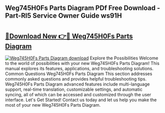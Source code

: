 ## Weg745H0Fs Parts Diagram PDf Free Download - Part-Rl5 Service Owner Guide ws91H

# <h2><a href="http://dfuehyr.blite.top/?on=Weg745H0Fs+Parts+Diagram">🔗Download New 👉🔴 Weg745H0Fs Parts Diagram</a></h2>

[![Weg745H0Fs Parts Diagram download](https://i.imgur.com/lujVjoI.png)](http://dfuehyr.blite.top/?on=Weg745H0Fs+Parts+Diagram)
Explore the Possibilities Welcome to the world of possibilities with your new Weg745H0Fs Parts Diagram! This manual explores its features, applications, and troubleshooting solutions. Common Questions Weg745H0Fs Parts Diagram This section addresses commonly asked questions and provides helpful troubleshooting tips. Weg745H0Fs Parts Diagram advanced features include multi-language support, real-time translation, customizable settings, and automatic syncing, all of which can be accessed and customized through the user interface. Let's Get Started! Contact us today and let us help you make the most of your new Weg745H0Fs Parts Diagram.
